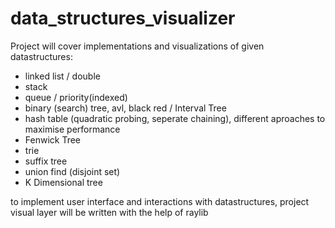# data_structures_visualizer
Project will cover implementations and visualizations of given datastructures:

- linked list / double
- stack
- queue / priority(indexed)
- binary (search) tree, avl, black red / Interval Tree
- hash table (quadratic probing, seperate chaining), different aproaches to maximise performance
- Fenwick Tree
- trie
- suffix tree
- union find (disjoint set)
- K Dimensional tree

to implement user interface and interactions with datastructures, project visual layer will be written with the help of raylib
